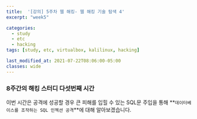```yaml
---
title:  '[강의] 5주차 웹 해킹- 웹 해킹 기술 탐색 4'
excerpt: "week5"

categories:
  - study
  - etc
  - hacking
tags: [study, etc, virtualbox, kalilinux, hacking]

last_modified_at: 2021-07-22T08:06:00-05:00
classes: wide
---
```


### 8주간의 해킹 스터디 다섯번째 시간

이번 시간은 공격에 성공할 경우 큰 피해를 입힐 수 있는 SQL문 주입을 통해 **`데이터베이스를 조작하는 SQL 인젝션 공격`**에 대해 알아보겠습니다.

